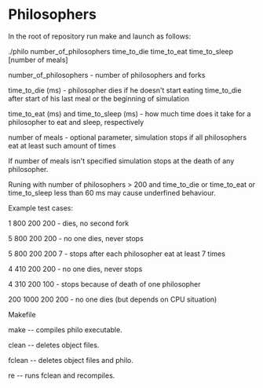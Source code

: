# Philosophers

In the root of repository run make and launch as follows:

./philo number_of_philosophers time_to_die time_to_eat time_to_sleep [number of meals]


number_of_philosophers - number of philosophers and forks

time_to_die (ms) - philosopher dies if he doesn't start eating time_to_die after start of his last meal or the beginning of simulation

time_to_eat (ms) and time_to_sleep (ms) - how much time does it take for a philosopher to eat and sleep, respectively

number of meals - optional parameter, simulation stops if all philosophers eat at least such amount of times

If number of meals isn't specified simulation stops at the death of any philosopher.

Runing with number of philosophers > 200 and time_to_die or time_to_eat or time_to_sleep less than 60 ms may cause underfined behaviour.


Example test cases:

1 800 200 200 - dies, no second fork

5 800 200 200 - no one dies, never stops

5 800 200 200 7 - stops after each philosopher eat at least 7 times

4 410 200 200 - no one dies, never stops

4 310 200 100 - stops because of death of one philosopher

200 1000 200 200 - no one dies (but depends on CPU situation)

Makefile

make -- compiles philo executable.

clean -- deletes object files.

fclean -- deletes object files and philo.

re -- runs fclean and recompiles.

